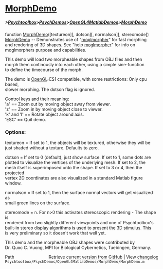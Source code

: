 # [MorphDemo](MorphDemo)
##### >[Psychtoolbox](Psychtoolbox)>[PsychDemos](PsychDemos)>[OpenGL4MatlabDemos](OpenGL4MatlabDemos)>[MorphDemo](MorphDemo)

function [MorphDemo](MorphDemo)([textureon][, dotson][, normalson][, stereomode])  
[MorphDemo](MorphDemo) -- Demonstrates use of "[moglmorpher](moglmorpher)" for fast morphing  
and rendering of 3D shapes. See "help [moglmorpher](moglmorpher)" for info on  
moglmorphers purpose and capabilities.  
  
This demo will load two morpheable shapes from OBJ files and then  
morph them continously into each other, using a simple sine-function  
to define the timecourse of the morph.  
  
The demo is [OpenGL](OpenGL)-ES1 compatible, with some restrictions: Only cpu based,  
slower morphing. The dotson flag is ignored.  
  
Control keys and their meaning:  
'a' == Zoom out by moving object away from viewer.  
'z' == Zoom in by moving object close to viewer.  
'k' and 'l' == Rotate object around axis.  
'ESC' == Quit demo.  
  
### Options:  
  
textureon = If set to 1, the objects will be textured, otherwise they will be  
just shaded without a texture. Defaults to zero.  
  
dotson = If set to 0 (default), just show surface. If set to 1, some dots are  
plotted to visualize the vertices of the underlying mesh. If set to 2, the  
mesh itself is superimposed onto the shape. If set to 3 or 4, then the projected  
vertex 2D coordinates are also visualized in a standard Matlab figure window.  
  
normalson = If set to 1, then the surface normal vectors will get visualized as  
small green lines on the surface.  
  
stereomode = n. For n\>0 this activates stereoscopic rendering - The shape is  
rendered from two slightly different viewpoints and one of Psychtoolbox's  
built-in stereo display algorithms is used to present the 3D stimulus. This  
is very preliminary so it doesn't work that well yet.  
  
  
This demo and the morpheable OBJ shapes were contributed by  
Dr. Quoc C. Vuong, MPI for Biological Cybernetics, Tuebingen, Germany.  




<div class="code_header" style="text-align:right;">
  <span style="float:left;">Path&nbsp;&nbsp;</span> <span class="counter">Retrieve <a href=
  "https://raw.github.com/Psychtoolbox-3/Psychtoolbox-3/beta/Psychtoolbox/PsychDemos/OpenGL4MatlabDemos/MorphDemo/MorphDemo.m">current version from GitHub</a> | View <a href=
  "https://github.com/Psychtoolbox-3/Psychtoolbox-3/commits/beta/Psychtoolbox/PsychDemos/OpenGL4MatlabDemos/MorphDemo/MorphDemo.m">changelog</a></span>
</div>
<div class="code">
  <code>Psychtoolbox/PsychDemos/OpenGL4MatlabDemos/MorphDemo/MorphDemo.m</code>
</div>

